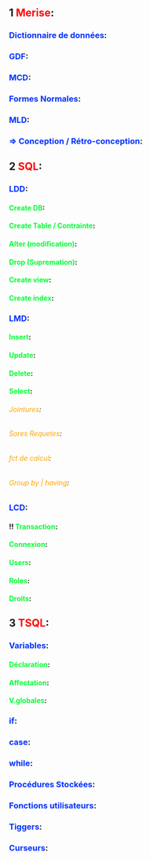 ## 1 <span style="color:red">Merise</span>:
### <span style="color:rgb(0 50 255)">Dictionnaire de données</span>:
### <span style="color:rgb(0 50 255)">GDF</span>:
### <span style="color:rgb(0 50 255)">MCD</span>:
### <span style="color:rgb(0 50 255)">Formes Normales</span>:
### <span style="color:rgb(0 50 255)">MLD</span>:
### <span style="color:rgb(0 50 255);">=> Conception / Rétro-conception</span>:
## 2 <span style="color:red">SQL</span>:
### <span style="color:rgb(0 50 255)">LDD</span>:
#### <span style="color:rgb(0 255 50)"> Create DB</span>:
#### <span style="color:rgb(0 255 50)"> Create Table / Contrainte</span>:
#### <span style="color:rgb(0 255 50)"> Alter (modification)</span>:
#### <span style="color:rgb(0 255 50)"> Drop (Supremation)</span>:
#### <span style="color:rgb(0 255 50)"> Create view</span>:
#### <span style="color:rgb(0 255 50)"> Create index</span>:
### <span style="color:rgb(0 50 255)">LMD</span>:
#### <span style="color:rgb(0 255 50)"> Insert</span>:
#### <span style="color:rgb(0 255 50)"> Update</span>:
#### <span style="color:rgb(0 255 50)"> Delete</span>:
#### <span style="color:rgb(0 255 50)"> Select</span>:
###### <span style="color:orange">Jointures</span>:
###### <span style="color:orange">Sores Requetes</span>:
###### <span style="color:orange">fct de calcul</span>:
###### <span style="color:orange">Group by | having</span>:
### <span style="color:rgb(0 50 255)">LCD</span>:
#### !!<span style="color:rgb(0 255 50)"> Transaction</span>:
#### <span style="color:rgb(0 255 50)"> Connexion</span>:
#### <span style="color:rgb(0 255 50)"> Users</span>:
#### <span style="color:rgb(0 255 50)"> Roles</span>:
#### <span style="color:rgb(0 255 50)"> Droits</span>:
## 3 <span style="color:red">TSQL</span>:
### <span style="color:rgb(0 50 255)">Variables</span>:
#### <span style="color:rgb(0 255 50)"> Déclaration</span>:
#### <span style="color:rgb(0 255 50)"> Affectation</span>:
#### <span style="color:rgb(0 255 50)"> V.globales</span>:
### <span style="color:rgb(0 50 255)">if</span>:
### <span style="color:rgb(0 50 255)">case</span>:
### <span style="color:rgb(0 50 255)">while</span>:
### <span style="color:rgb(0 50 255)">Procédures Stockées</span>:
### <span style="color:rgb(0 50 255)">Fonctions utilisateurs</span>:
### <span style="color:rgb(0 50 255)">Tiggers</span>:
### <span style="color:rgb(0 50 255)">Curseurs</span>:


